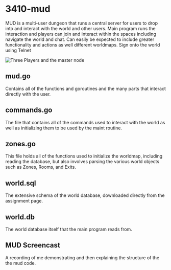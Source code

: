 # 3410-mud

MUD is a multi-user dungeon that runs a central server for users to drop into and interact with the world and other users. Main program runs the interaction and players can join and interact within the spaces including navigate the world and chat. Can easily be expected to include greater functionality and actions as well different worldmaps. Sign onto the world using Telnet

![Three Players and the master node](https://media.discordapp.net/attachments/352962574029029377/1103800984758657024/image.png?width=881&height=465)

## mud.go
Contains all of the functions and goroutines and the many parts that interact directly with the user.

## commands.go
The file that contains all of the commands used to interact with the world as well as initializing them to be used by the maint routine.

## zones.go
This file holds all of the functions used to initialize the worldmap, including reading the database, but also involves parsing the various world objects such as Zones, Rooms, and Exits.

## world.sql
The extensive schema of the world database, downloaded directly from the assignment page.

## world.db
The world database itself that the main program reads from.

## MUD Screencast
A recording of me demonstrating and then explaining the structure of the the mud code.
